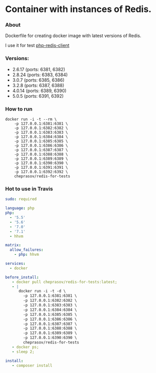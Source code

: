 Container with instances of Redis.
===

### About

Dockerfile for creating docker image with latest versions of Redis.

I use it for test [php-redis-client](https://github.com/cheprasov/php-redis-client)

### Versions:
- 2.6.17 (ports: 6381, 6382)
- 2.8.24 (ports: 6383, 6384)
- 3.0.7 (ports: 6385, 6386)
- 3.2.8 (ports: 6387, 6388)
- 4.0.14 (ports: 6389, 6390)
- 5.0.5 (ports: 6391, 6392)

### How to run
```
docker run -i -t --rm \
    -p 127.0.0.1:6381:6381 \
    -p 127.0.0.1:6382:6382 \
    -p 127.0.0.1:6383:6383 \
    -p 127.0.0.1:6384:6384 \
    -p 127.0.0.1:6385:6385 \
    -p 127.0.0.1:6386:6386 \
    -p 127.0.0.1:6387:6387 \
    -p 127.0.0.1:6388:6388 \
    -p 127.0.0.1:6389:6389 \
    -p 127.0.0.1:6390:6390 \
    -p 127.0.0.1:6391:6391 \
    -p 127.0.0.1:6392:6392 \
    cheprasov/redis-for-tests
```

### Hot to use in Travis

```yml
sudo: required

language: php
php:
  - '5.5'
  - '5.6'
  - '7.0'
  - '7.1'
  - hhvm

matrix:
  allow_failures:
    - php: hhvm

services:
  - docker

before_install:
   - docker pull cheprasov/redis-for-tests:latest;
   - |
      docker run -i -t -d \
        -p 127.0.0.1:6381:6381 \
        -p 127.0.0.1:6382:6382 \
        -p 127.0.0.1:6383:6383 \
        -p 127.0.0.1:6384:6384 \
        -p 127.0.0.1:6385:6385 \
        -p 127.0.0.1:6386:6386 \
        -p 127.0.0.1:6387:6387 \
        -p 127.0.0.1:6388:6388 \
        -p 127.0.0.1:6389:6389 \
        -p 127.0.0.1:6390:6390 \
        cheprasov/redis-for-tests
   - docker ps;
   - sleep 2;

install:
   - composer install

```
